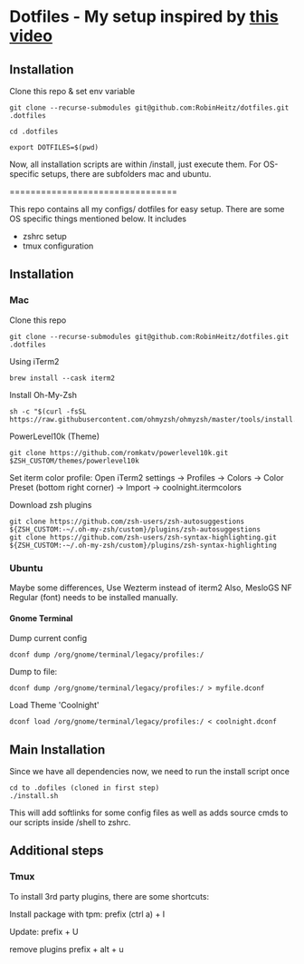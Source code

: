# Dotfiles - My setup inspired by [this video](https://www.youtube.com/watch?v=CF1tMjvHDRA&ab_channel=JoseanMartinez)

## Installation

Clone this repo & set env variable

    git clone --recurse-submodules git@github.com:RobinHeitz/dotfiles.git .dotfiles

    cd .dotfiles

    export DOTFILES=$(pwd)

Now, all installation scripts are within /install, just execute them. For OS-specific setups, there are subfolders mac and ubuntu.







================================

This repo contains all my configs/ dotfiles for easy setup. There are some OS specific things mentioned below.
It includes

- zshrc setup
- tmux configuration

## Installation

### Mac

Clone this repo

    git clone --recurse-submodules git@github.com:RobinHeitz/dotfiles.git .dotfiles

Using iTerm2

    brew install --cask iterm2

Install Oh-My-Zsh

    sh -c "$(curl -fsSL https://raw.githubusercontent.com/ohmyzsh/ohmyzsh/master/tools/install.sh)"

PowerLevel10k (Theme)

    git clone https://github.com/romkatv/powerlevel10k.git $ZSH_CUSTOM/themes/powerlevel10k

Set iterm color profile:
Open iTerm2 settings -> Profiles -> Colors -> Color Preset (bottom right corner) -> Import -> coolnight.itermcolors

Download zsh plugins

    git clone https://github.com/zsh-users/zsh-autosuggestions ${ZSH_CUSTOM:-~/.oh-my-zsh/custom}/plugins/zsh-autosuggestions
    git clone https://github.com/zsh-users/zsh-syntax-highlighting.git ${ZSH_CUSTOM:-~/.oh-my-zsh/custom}/plugins/zsh-syntax-highlighting

### Ubuntu

Maybe some differences, Use Wezterm instead of iterm2
Also, MesloGS NF Regular (font) needs to be installed manually.

#### Gnome Terminal

Dump current config

    dconf dump /org/gnome/terminal/legacy/profiles:/

Dump to file:

    dconf dump /org/gnome/terminal/legacy/profiles:/ > myfile.dconf

Load Theme 'Coolnight'

    dconf load /org/gnome/terminal/legacy/profiles:/ < coolnight.dconf

## Main Installation

Since we have all dependencies now, we need to run the install script once

    cd to .dofiles (cloned in first step)
    ./install.sh

This will add softlinks for some config files as well as adds source cmds to our scripts inside /shell to zshrc.

## Additional steps

### Tmux

To install 3rd party plugins, there are some shortcuts:

Install package with tpm:
prefix (ctrl a) + I

Update:
prefix + U

remove plugins
prefix + alt + u
